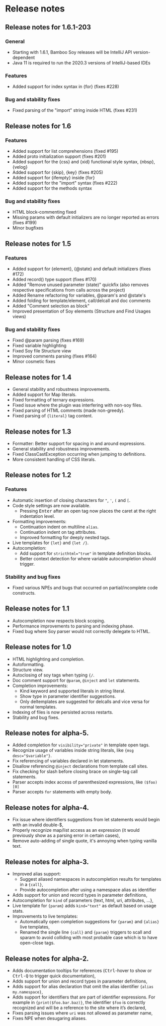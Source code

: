 # Release notes

## Release notes for 1.6.1-203

### General
 * Starting with 1.6.1, Bamboo Soy releases will be IntelliJ API version-dependent
 * Java 11 is required to run the 2020.3 versions of IntelliJ-based IDEs

### Features
 * Added support for index syntax in {for} (fixes #228)

### Bug and stability fixes
 * Fixed parsing of the "import" string inside HTML (fixes #231)


## Release notes for 1.6

### Features
 * Added support for list comprehensions (fixed #195)
 * Added proto initialization support (fixes #201)
 * Added support for the {css} and {xid} functional style syntax, {nbsp}, {velog}
 * Added support for {skip}, {key} (fixes #205)
 * Added support for {ifempty} inside {for}
 * Added support for the "import" syntax (fixes #222)
 * Added support for the methods syntax

### Bug and stability fixes
 * HTML block-commenting fixed
 * Missing params with default initializers are no longer reported as errors (fixes #199)
 * Minor bugfixes


## Release notes for 1.5

### Features
 * Added support for {element}, {@state} and default initializers (fixes #172)
 * Added record() type support (fixes #170)
 * Added "Remove unused parameter (state)" quickfix (also removes respective specifications from calls across the project)
 * Added Rename refactoring for variables, @param's and @state's
 * Added folding for template/element, call/delcall and doc comments
 * Added "Comment selection as block"
 * Improved presentation of Soy elements (Structure and Find Usages views)

### Bug and stability fixes
 * Fixed @param parsing (fixes #169)
 * Fixed variable highlighting
 * Fixed Soy file Structure view
 * Improved comments parsing (fixes #164)
 * Minor cosmetic fixes


## Release notes for 1.4

 * General stability and robustness improvements.
 * Added support for Map literals.
 * Fixed formatting of ternary expressions.
 * Fixed issue where the plugin was interfering with non-soy files.
 * Fixed parsing of HTML comments (made non-greedy).
 * Fixed parsing of `{literal}` tag content.


## Release notes for 1.3

 * Formatter: Better support for spacing in and around expressions.
 * General stability and robustness improvements.
 * Fixed ClassCastException occurring when jumping to definitions.
 * More consistent handling of CSS literals.


## Release notes for 1.2
### Features

 * Automatic insertion of closing characters for `"`, `'`, `(` and `[`.
 * Code style settings are now available.
   * Pressing <kbd>Enter</kbd> after an open tag now places the caret at the right indentation level.
 * Formatting improvements:
   * Continuation indent on multiline `alias`.
   * Continuation indent on tag attributes.
   * Improved formatting for deeply nested tags.
 * Live templates for `{let}` and `{let /}`.
 * Autocompletion:
   * Add support for `stricthtml="true"` in template definition blocks.
   * Better context detection for where variable autocompletion should trigger.

### Stability and bug fixes
 * Fixed various NPEs and bugs that occurred on partial/incomplete code constructs.


## Release notes for 1.1

 * Autocompletion now respects block scoping.
 * Performance improvements to parsing and indexing phase.
 * Fixed bug where Soy parser would not correctly delegate to HTML.


## Release notes for 1.0

 * HTML highlighting and completion.
 * Autoformatting.
 * Structure view.
 * Autoclosing of soy tags when typing `{/`.
 * Doc comment support for `@param`, `@inject` and `let` statements.
 * Completion improvements:
     * Kind keyword and supported literals in string literal.
     * Show type in parameter identifier suggestions.
     * Only deltemplates are suggested for delcalls and vice versa for normal templates.
 * Indexing of files is now persisted across restarts.
 * Stability and bug fixes.


## Release notes for alpha-5.

 * Added completion for `visibility="private"` in template open tags.
 * Recognize usage of variables inside string literals, like `{msg desc="$variable"}`.
 * Fix referencing of variables declared in let statements.
 * Disallow referencing `@inject` declarations from template call sites.
 * Fix checking for slash before closing brace on single-tag call statements.
 * Parser accepts index access of parenthesized expressions, like `($foo)[0]`
 * Parser accepts `for` statements with empty body.


## Release notes for alpha-4.

 * Fix issue where identifiers suggestions from let statements would begin with an invalid double-$,
 * Properly recognize map/list access as an expression (it would previously show as a parsing error in certain cases),
 * Remove auto-adding of single quote, it's annoying when typing vanilla text.


## Release notes for alpha-3.

 * Improved alias support:
    * Suggest aliased namespaces in autocompletion results for templates in a `{call}`,
    * Provide autocompletion after using a namespace alias as identifier
 * Adds support for union and record types in parameter definitions,
 * Autocompletion for `kind` of parameters {text, html, uri, attributes, ...},
 * Live template for `{param}` adds `kind="text"` as default based on usage stats.
 * Improvements to live templates:
    * Automatically open completion suggestions for `{param}` and `{alias}` live templates,
    * Renamed the single line `{call}` and `{param}` triggers to scall and sparam to avoid
      colliding with most probable case which is to have open-close tags.


## Release notes for alpha-2.

 * Adds documentation tooltips for references (<kbd>Ctrl</kbd>-hover to show or <kbd>Ctrl-Q</kbd> to
   trigger quick documentation),
 * Adds support for union and record types in parameter definitions,
 * Adds support for alias declaration that omit the alias identifier `{alias my.namespace}`,
 * Adds support for identifiers that are part of identifier expressions. For example in
   `{print($foo.bar.baz)}`, the identifier `$foo` is correctly recognized and will be a reference
   to the site where it’s declared,
 * Fixes parsing issues where `uri` was not allowed as parameter name,
 * Fixes NPE when desugaring aliases.
